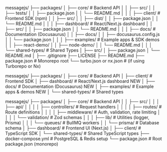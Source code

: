 messagejs/
├── packages/
│   ├── core/              # Backend API
│   │   ├── src/
│   │   ├── tests/
│   │   ├── package.json
│   │   └── README.md
│   │
│   ├── client/            # Frontend SDK (npm)
│   │   ├── src/
│   │   ├── dist/
│   │   ├── package.json
│   │   └── README.md
│   │
│   ├── dashboard/         # React/Next.js dashboard
│   │   ├── src/
│   │   ├── package.json
│   │   └── README.md
│   │
│   ├── docs/              # Documentation (Docusaurus)
│   │   ├── docs/
│   │   ├── docusaurus.config.js
│   │   └── package.json
│   │
│   ├── examples/              # Example apps & SDK demos
│   │   ├── react-demo/
│   │   ├── node-demo/
│   │   └── README.md
│   │
│   └── shared-types/          # Shared Types
│       ├── src/
│       ├── package.json
│       └── README.md
│
├── .gitignore
├── LICENSE
├── README.md
├── package.json           # Monorepo root
└── turbo.json or nx.json  # (if using Turborepo or Nx)

<!-- shorter summary -->
messagejs/
├── packages/
│   ├── core/              # Backend API
│   ├── client/            # Frontend SDK
│   ├── dashboard/         # React/Next.js dashboard NEW
│   ├── docs/              # Documentation (Docusaurus) NEW
│   ├── examples/          # Example apps & demos NEW
│   └── shared-types/      # Shared types


<!-- another short brief description -->
messagejs/
├── packages/
│   ├── core/              # Backend API
│   │   ├── src/
│   │   │   ├── api/
│   │   │   │   ├── controllers/   # Request handlers
│   │   │   │   ├── routes/        # Route definitions
│   │   │   │   ├── middleware/    # Auth, validation, rate limiting
│   │   │   │   └── validation/    # Zod schemas
│   │   │   ├── lib/               # Utilities (logger, Prisma)
│   │   │   └── queues/            # BullMQ workers
│   │   └── prisma/                # Database schema
│   ├── dashboard/         # Frontend UI (Next.js)
│   ├── client/            # TypeScript SDK
│   └── shared-types/      # Shared TypeScript types
├── docker-compose.yml     # PostgreSQL & Redis setup
└── package.json          # Root package.json (monorepo)
```
